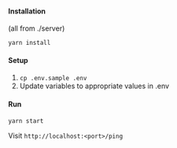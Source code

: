 #### Installation

(all from ./server)

`yarn install`


#### Setup

1. `cp .env.sample .env`
1. Update variables to appropriate values in .env

#### Run

`yarn start`

Visit `http://localhost:<port>/ping`

